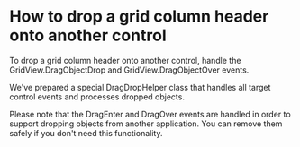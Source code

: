 # How to drop a grid column header onto another control


<p>To drop a grid column header onto another control, handle the GridView.DragObjectDrop and GridView.DragObjectOver events.  </p><p>We've prepared a special DragDropHelper class that handles all target control events and processes dropped objects. </p><p>Please note that the DragEnter and DragOver events are handled in order to support dropping objects from another application. You can remove them safely if you don't need this functionality.</p>

<br/>


